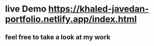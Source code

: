 # live Demo https://khaled-javedan-portfolio.netlify.app/index.html
## feel free to take a look at my work 
